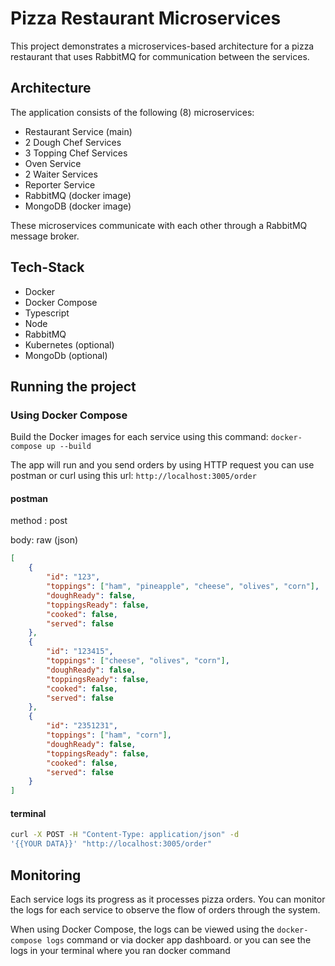 # Pizza Restaurant Microservices

This project demonstrates a microservices-based architecture for a pizza restaurant that uses RabbitMQ for communication between the services.
## Architecture

The application consists of the following (8) microservices:

- Restaurant Service (main)
- 2 Dough Chef Services
- 3 Topping Chef Services
- Oven Service
- 2 Waiter Services
- Reporter Service
- RabbitMQ (docker image)
- MongoDB (docker image)


These microservices communicate with each other through a RabbitMQ message broker.

## Tech-Stack

- Docker
- Docker Compose
- Typescript
- Node
- RabbitMQ
- Kubernetes (optional)
- MongoDb (optional)

## Running the project

### Using Docker Compose

Build the Docker images for each service using this command:
`docker-compose up --build `

The app will run and you send orders by using HTTP request you can use postman or curl using this url: `http://localhost:3005/order` 

#### postman
method : post

body: raw (json)
```json
[
    {
        "id": "123",
        "toppings": ["ham", "pineapple", "cheese", "olives", "corn"],
        "doughReady": false,
        "toppingsReady": false,
        "cooked": false,
        "served": false
    },
    {
        "id": "123415",
        "toppings": ["cheese", "olives", "corn"],
        "doughReady": false,
        "toppingsReady": false,
        "cooked": false,
        "served": false
    },
    {
        "id": "2351231",
        "toppings": ["ham", "corn"],
        "doughReady": false,
        "toppingsReady": false,
        "cooked": false,
        "served": false
    }
]
```

#### terminal
```bash
curl -X POST -H "Content-Type: application/json" -d 
'{{YOUR DATA}}' "http://localhost:3005/order"
```

## Monitoring

Each service logs its progress as it processes pizza orders. You can monitor the logs for each service to observe the flow of orders through the system.

When using Docker Compose, the logs can be viewed using the `docker-compose logs` command or via docker app dashboard.
or you can see the logs in your terminal where you ran docker command